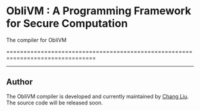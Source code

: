 # ObliVM : A Programming Framework for Secure Computation

The compiler for ObliVM

================================================================================

--------------------------------------------------------------------------------
Author
--------------------------------------------------------------------------------

The ObliVM compiler is developed and currently maintained by [Chang Liu]. The source code will be released soon. 

[Chang Liu]: http://www.cs.umd.edu/~liuchang/
